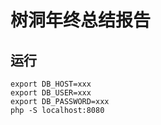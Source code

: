 # 树洞年终总结报告

## 运行
```shell
export DB_HOST=xxx
export DB_USER=xxx
export DB_PASSWORD=xxx
php -S localhost:8080
```